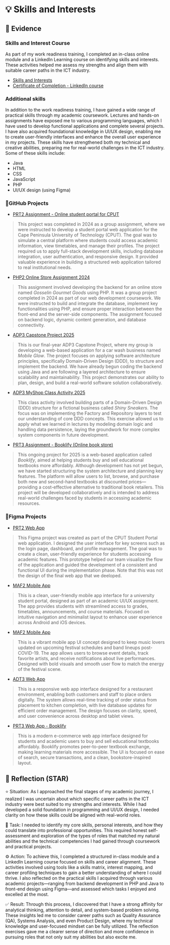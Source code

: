 # 💡 Skills and Interests

## 📎 Evidence
### Skills and Interest Course
As part of my work readiness training, I completed an in-class online module and a LinkedIn Learning course on identifying skills and interests. These activities helped me assess my strengths and align them with suitable career paths in the ICT industry.
- [Skills and Interests](./skills-and-interests.png)
- [Certificate of Completion - LinkedIn course](./CertificateOfCompletion_TransitionfromTeachingtoYourNewCareerOpportunity.pdf)

### Additional skills
In addition to the work readiness training, I have gained a wide range of practical skills through my academic coursework. Lectures and hands-on assignments have exposed me to various programming languages, which I have used to develop functional applications and complete several projects. I have also acquired foundational knowledge in UI/UX design, enabling me to create user-friendly interfaces and enhance the overall user experience in my projects. These skills have strengthened both my technical and creative abilities, preparing me for real-world challenges in the ICT industry. Some of these skills include:
- Java
- HTML
- CSS
- JavaScript
- PHP
- UI/UX design (using Figma)

### 📄GitHub Projects
- [PRT2 Assignment - Online student portal for CPUT](./https://github.com/ThaakirahWatson/Student-Online-Services.git)
> This project was completed in 2024 as a group assignment, where we were instructed to develop a student portal web application for the Cape Peninsula University of Technology (CPUT). The goal was to simulate a central platform where students could access academic information, view timetables, and manage their profiles. The project required us to apply full-stack development skills, including database integration, user authentication, and responsive design. It provided valuable experience in building a structured web application tailored to real institutional needs.

- [PHP2 Online Store Assignment 2024](./https://github.com/ThaakirahWatson/GosselinGourmetGoods.git)
> This assignment involved developing the backend for an online store named *Gosselin Gourmet Goods* using PHP. It was a group project completed in 2024 as part of our web development coursework. We were instructed to build and integrate the database, implement key functionalities using PHP, and ensure proper interaction between the front-end and the server-side components. The assignment focused on backend logic, dynamic content generation, and database connectivity.

- [ADP3 Capstone Project 2025](./https://github.com/ThaakirahWatson/group-IT1_MobileGlow_Car_Wash.git)
> This is our final-year ADP3 Capstone Project, where my group is developing a web-based application for a car wash business named *Mobile Glow*. The project focuses on applying software architecture principles, specifically Domain-Driven Design (DDD), to structure and implement the backend. We have already begun coding the backend using Java and are following a layered architecture to ensure scalability and maintainability. This project demonstrates our ability to plan, design, and build a real-world software solution collaboratively.

- [ADP3 MyShop Class Activity 2025](./https://github.com/ThaakirahWatson/shop.git)
> This class activity involved building parts of a Domain-Driven Design (DDD) structure for a fictional business called *Shiny Sneakers*. The focus was on implementing the Factory and Repository layers to test our understanding of core DDD concepts. This exercise allowed us to apply what we learned in lectures by modeling domain logic and handling data persistence, laying the groundwork for more complex system components in future development.

- [PRT3 Assignment - Booklify (Online book store)](./https://github.com/ThaakirahWatson/Booklify.git)
> This ongoing project for 2025 is a web-based application called *Booklify*, aimed at helping students buy and sell educational textbooks more affordably. Although development has not yet begun, we have started structuring the system architecture and planning key features. The platform will allow users to list, browse, and purchase both new and second-hand textbooks at discounted prices—providing a cost-effective alternative to traditional book retailers. This project will be developed collaboratively and is intended to address real-world challenges faced by students in accessing academic resources.

### 📄Figma Projects
- [PRT2 Web App](./https://www.figma.com/design/QK7z7xZp17nMeR458KBHsu/CPUT-Application?node-id=0-1&p=f&t=2OjhC9aZTaGnz5kY-0)
> This Figma project was created as part of the CPUT Student Portal web application. I designed the user interface for key screens such as the login page, dashboard, and profile management. The goal was to create a clean, user-friendly experience for students accessing academic features. This prototype helped our team visualize the flow of the application and guided the development of a consistent and functional UI during the implementation phase. Note that this was not the design of the final web app that we deeloped.

- [MAF2 Mobile App](./https://www.figma.com/design/isEePLW0LyHTulw3cvvZDh/CPUT-Mobile-Application?node-id=0-1&p=f&t=2j7gDKYZL7BZ1bHZ-0)
> This is a clean, user-friendly mobile app interface for a university student portal, designed as part of an academic UI/UX assignment. The app provides students with streamlined access to grades, timetables, announcements, and course materials. Focused on intuitive navigation and minimalist layout to enhance user experience across Android and iOS devices.

- [MAF2 Mobile App](./https://www.figma.com/design/cREzc7g7OkOVvTdGvAZoTp/CovidBands?node-id=0-1&p=f&t=jQKjkWdZxkOvMeJQ-0)
> This is a vibrant mobile app UI concept designed to keep music lovers updated on upcoming festival schedules and band lineups post-COVID-19. The app allows users to browse event details, track favorite artists, and receive notifications about live performances. Designed with bold visuals and smooth user flow to match the energy of the festival scene.

- [ADT3 Web App](./https://www.figma.com/design/DuZEbVQVyfw2IyJ7CRyfPr/ADT3---Restaurant-System?node-id=0-1&p=f&t=Qi3lIffwuZ00L2aI-0)
> This is a responsive web app interface designed for a restaurant environment, enabling both customers and staff to place orders digitally. The system allows real-time tracking of order status from placement to kitchen completion, with live database updates for efficient order management. The design focuses on clarity, speed, and user convenience across desktop and tablet views.

- [PRT3 Web App - Booklify](./https://www.figma.com/design/jHwKNDTbxy5VJsj1zCo3E7/PRT3?t=Qi3lIffwuZ00L2aI-0)
> This is a modern e-commerce web app interface designed for students and academic users to buy and sell educational textbooks affordably. Booklify promotes peer-to-peer textbook exchange, making learning materials more accessible. The UI is focused on ease of search, secure transactions, and a clean, bookstore-inspired layout.

## 💬 Reflection (STAR)
⭐ Situation:
As I approached the final stages of my academic journey, I realized I was uncertain about which specific career paths in the ICT industry were best suited to my strengths and interests. While I had developed a solid foundation in programming and UI/UX design, I needed clarity on how these skills could be aligned with real-world roles.

🎯 Task:
I needed to identify my core skills, personal interests, and how they could translate into professional opportunities. This required honest self-assessment and exploration of the types of roles that matched my natural abilities and the technical competencies I had gained through coursework and practical projects.

⚙️ Action:
To achieve this, I completed a structured in-class module and a LinkedIn Learning course focused on skills and career alignment. These activities involved using tools like a skills matrix, interest mapping, and career profiling techniques to gain a better understanding of where I could thrive. I also reflected on the practical skills I acquired through various academic projects—ranging from backend development in PHP and Java to front-end design using Figma—and assessed which tasks I enjoyed and excelled at the most.

✅ Result:
Through this process, I discovered that I have a strong affinity for analytical thinking, attention to detail, and system-based problem solving. These insights led me to consider career paths such as Quality Assurance (QA), Systems Analysis, and even Product Design, where my technical knowledge and user-focused mindset can be fully utilized. The reflection exercises gave me a clearer sense of direction and more confidence in pursuing roles that not only suit my abilities but also excite me.
